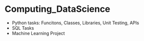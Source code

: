 # Computing_DataScience

- Python tasks: Funcitons, Classes, Libraries, Unit Testing, APIs
- SQL Tasks
- Machine Learning Project
